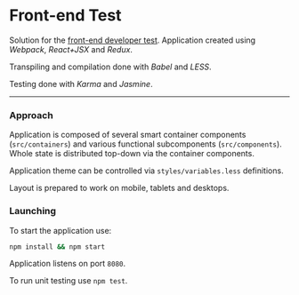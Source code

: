 # Front-end Test

Solution for the [front-end developer test](https://github.com/deskbookers/frontend-test). Application created using *Webpack*, *React+JSX* and *Redux*.

Transpiling and compilation done with *Babel* and *LESS*.

Testing done with *Karma* and *Jasmine*.

---

### Approach

Application is composed of several smart container components (`src/containers`) and various functional subcomponents (`src/components`). Whole state is distributed top-down via the container components.

Application theme can be controlled via `styles/variables.less` definitions. 

Layout is prepared to work on mobile, tablets and desktops.

### Launching

To start the application use:

```bash
npm install && npm start
```

Application listens on port `8080`. 

To run unit testing use `npm test`.

